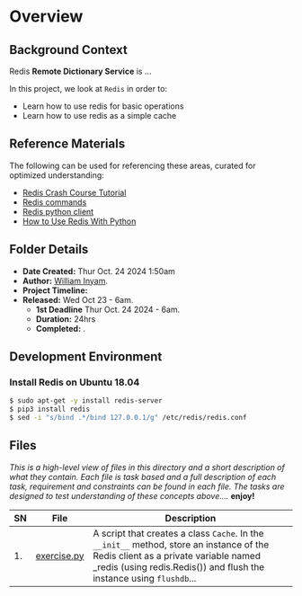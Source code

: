 # Overview #

## Background Context ##
Redis **Remote Dictionary Service** is ...

In this project, we  look at `Redis` in order to:
- Learn how to use redis for basic operations
- Learn how to use redis as a simple cache


## Reference Materials ##
The following can be used for referencing these areas, curated for optimized understanding:
- [Redis Crash Course Tutorial](https://www.youtube.com/watch?v=Hbt56gFj998)
- [Redis commands](https://redis.io/docs/latest/commands/)
- [Redis python client](https://redis-py.readthedocs.io/en/stable/)
- [How to Use Redis With Python](https://realpython.com/introduction-to-mongodb-and-python/#using-mongodb-with-python-and-pymongo)


## Folder Details ###
- **Date Created:** Thur Oct. 24 2024 1:50am
- **Author:** [William Inyam](https.//github.com/thecypherzen/alx-backend-storage/blob/main/0x00-MySQL_Advanced/0x01-NoSQL).
- **Project Timeline:**
- **Released:** Wed Oct 23 - 6am.
  - **1st Deadline** Thur Oct. 24 2024 - 6am.
  - **Duration:** 24hrs
  - **Completed:** .


## Development Environment ##
### Install Redis on Ubuntu 18.04 ###

``` sh
$ sudo apt-get -y install redis-server
$ pip3 install redis
$ sed -i "s/bind .*/bind 127.0.0.1/g" /etc/redis/redis.conf
```


## Files  ###
*This is a high-level view of files in this directory and a short description of what they contain. Each file is task based and a full description of each task, requirement and constraints can be found in each file. The tasks are designed to test understanding of these concepts above....* **enjoy!**

| **SN** | File                         | Description                                         |
|----|----------------------------------------------------|---------------------------------------|
| 1. | [exercise.py](https://github.com/thecypherzen/alx-backend-storage/blob/main/0x02-redis_basic/exercise.py) | A script that creates a class `Cache`. In the `__init__` method, store an instance of the Redis client as a private variable named _redis (using redis.Redis()) and flush the instance using `flushdb`... |
